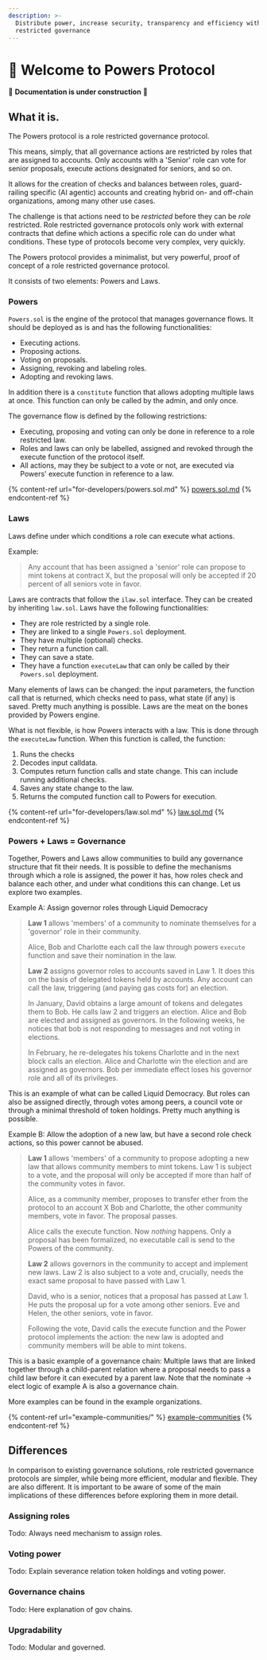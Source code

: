 ```yaml
---
description: >-
  Distribute power, increase security, transparency and efficiency with role
  restricted governance
---
```


# 💪 Welcome to Powers Protocol

🚧 **Documentation is under construction** 🚧

## What it is.&#x20;

The Powers protocol is a role restricted governance protocol.

This means, simply, that all governance actions are restricted by roles that are assigned to accounts. Only accounts with a 'Senior' role can vote for senior proposals, execute actions designated for seniors, and so on.

It allows for the creation of checks and balances between roles, guard-railing specific (AI agentic) accounts and creating hybrid on- and off-chain organizations, among many other use cases.

The challenge is that actions need to be _restricted_ before they can be _role_ restricted. Role restricted governance protocols only work with external contracts that define which actions a specific role can do under what conditions. These type of protocols become very complex, very quickly.

The Powers protocol provides a minimalist, but very powerful, proof of concept of a role restricted governance protocol.

It consists of two elements: Powers and Laws.

### Powers

`Powers.sol` is the engine of the protocol that manages governance flows. It should be deployed as is and has the following functionalities:

* Executing actions.
* Proposing actions.
* Voting on proposals.
* Assigning, revoking and labeling roles.
* Adopting and revoking laws.

In addition there is a `constitute` function that allows adopting multiple laws at once. This function can only be called by the admin, and only once.

The governance flow is defined by the following restrictions:

* Executing, proposing and voting can only be done in reference to a role restricted law.
* Roles and laws can only be labelled, assigned and revoked through the execute function of the protocol itself.
* All actions, may they be subject to a vote or not, are executed via Powers' execute function in reference to a law.

{% content-ref url="for-developers/powers.sol.md" %}
[powers.sol.md](for-developers/powers.sol.md)
{% endcontent-ref %}

### Laws

Laws define under which conditions a role can execute what actions.

Example:

> Any account that has been assigned a 'senior' role can propose to mint tokens at contract X, but the proposal will only be accepted if 20 percent of all seniors vote in favor.

Laws are contracts that follow the `ilaw.sol` interface. They can be created by inheriting `law.sol`. Laws have the following functionalities:

* They are role restricted by a single role.
* They are linked to a single `Powers.sol` deployment.
* They have multiple (optional) checks.
* They return a function call.
* They can save a state.
* They have a function `executeLaw` that can only be called by their `Powers.sol` deployment.

Many elements of laws can be changed: the input parameters, the function call that is returned, which checks need to pass, what state (if any) is saved. Pretty much anything is possible. Laws are the meat on the bones provided by Powers engine.

What is not flexible, is how Powers interacts with a law. This is done through the `executeLaw` function. When this function is called, the function:&#x20;

1. Runs the checks&#x20;
2. Decodes input calldata.&#x20;
3. Computes return function calls and state change. This can include running additional checks.&#x20;
4. Saves any state change to the law.&#x20;
5. Returns the computed function call to Powers for execution.

{% content-ref url="for-developers/law.sol.md" %}
[law.sol.md](for-developers/law.sol.md)
{% endcontent-ref %}

### Powers + Laws = Governance

Together, Powers and Laws allow communities to build any governance structure that fit their needs. It is possible to define the mechanisms through which a role is assigned, the power it has, how roles check and balance each other, and under what conditions this can change. Let us explore two examples.

Example A: Assign governor roles through Liquid Democracy&#x20;

> **Law 1** allows 'members' of a community to nominate themselves for a 'governor' role in their community.&#x20;
>
> Alice, Bob and Charlotte each call the law through powers `execute` function and save their nomination in the law.
>
> **Law 2** assigns governor roles to accounts saved in Law 1. It does this on the basis of delegated tokens held by accounts. Any account can call the law, triggering (and paying gas costs for) an election.&#x20;
>
> In January, David obtains a large amount of tokens and delegates them to Bob. He calls law 2 and triggers an election. Alice and Bob are elected and assigned as governors. In the following weeks, he notices that bob is not responding to messages and not voting in elections.&#x20;
>
> In February, he re-delegates his tokens Charlotte and in the next block calls an election. Alice and Charlotte win the election and are assigned as governors. Bob per immediate effect loses his governor role and all of its privileges.

This is an example of what can be called Liquid Democracy. But roles can also be assigned directly, through votes among peers, a council vote or through a minimal threshold of token holdings. Pretty much anything is possible.  &#x20;

Example B: Allow the adoption of a new law, but have a second role check actions, so this power cannot be abused.

> **Law 1** allows 'members' of a community to propose adopting a new law that allows community members to mint tokens. Law 1 is subject to a vote, and the proposal will only be accepted if more than half of the community votes in favor.
>
> Alice, as a community member, proposes to transfer ether from the protocol to an account X  Bob and Charlotte, the other community members, vote in favor. The proposal passes.
>
> Alice calls the execute function. Now _nothing_ happens. Only a proposal has been formalized, no executable call is send to the Powers of the community.&#x20;
>
> **Law 2** allows governors in the community to accept and implement new laws. Law 2 is also subject to a vote and, crucially, needs the exact same proposal to have passed with Law 1.
>
> David, who is a senior, notices that a proposal has passed at Law 1. He puts the proposal up for a vote among other seniors. Eve and Helen, the other seniors, vote in favor.
>
> Following the vote, David calls the execute function and the Power protocol implements the action: the new law is adopted and community members will be able to mint tokens. &#x20;

This is a basic example of a governance chain: Multiple laws that are linked together through a child-parent relation where a proposal needs to pass a child law before it can executed by a parent law. Note that the nominate -> elect logic of example A is also a governance chain.   &#x20;

More examples can be found in the example organizations. &#x20;

{% content-ref url="example-communities/" %}
[example-communities](example-communities/)
{% endcontent-ref %}

## Differences &#x20;

In comparison to existing governance solutions, role restricted governance protocols are simpler, while being more efficient, modular and flexible. They are also different. It is important to be aware of some of the main implications of these differences before exploring them in more detail.&#x20;

### Assigning roles

Todo: Always need mechanism to assign roles. &#x20;

### Voting power

Todo: Explain severance relation token holdings and voting power.&#x20;

### Governance chains

Todo: Here explanation of gov chains.  &#x20;

### Upgradability

Todo: Modular and governed.&#x20;

